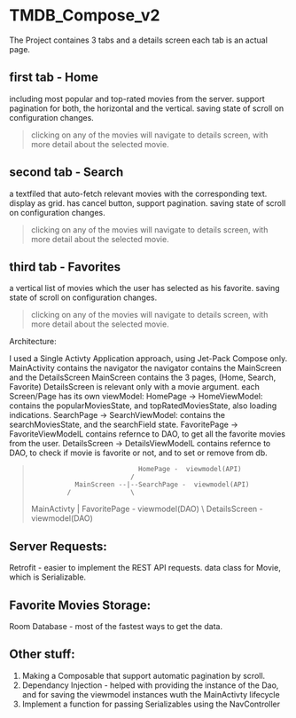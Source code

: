 # TMDB_Compose_v2

The Project containes 3 tabs and a details screen
each tab is an actual page.

## first tab - Home
including most popular and top-rated movies from the server.
support pagination for both, the horizontal and the vertical.
saving state of scroll on configuration changes.
> clicking on any of the movies will navigate to details screen, with more detail about the selected movie.

## second tab - Search
a textfiled that auto-fetch relevant movies with the corresponding text. display as grid.
has cancel button, support pagination.
saving state of scroll on configuration changes.
> clicking on any of the movies will navigate to details screen, with more detail about the selected movie.

## third tab - Favorites
a vertical list of movies which the user has selected as his favorite.
saving state of scroll on configuration changes.
> clicking on any of the movies will navigate to details screen, with more detail about the selected movie.

Architecture:

I used a Single Activty Application approach, using Jet-Pack Compose only.
MainActivity contains the navigator
the navigator contains the MainScreen and the DetailsScreen
MainScreen contains the 3 pages, (Home, Search, Favorite)
DetailsScreen is relevant only with a movie argument.
each Screen/Page has its own viewModel:
HomePage -> HomeViewModel: contains the popularMoviesState, and topRatedMoviesState, also loading indications.
SearchPage -> SearchViewModel: contains the searchMoviesState, and the searchField state.
FavoritePage -> FavoriteViewModelL contains refernce to DAO, to get all the favorite movies from the user.
DetailsScreen -> DetailsViewModelL contains refernce to DAO, to check if movie is favorite or not, and to set or remove from db.

 >                                HomePage -  viewmodel(API)
 >                              /  
 >                MainScreen --|--SearchPage -  viewmodel(API)
 >              /               \ 
 > MainActivty |                  FavoritePage -  viewmodel(DAO)
 >              \ 
 >                DetailsScreen -  viewmodel(DAO)
         

## Server Requests: 
Retrofit - easier to implement the REST API requests.
data class for Movie, which is Serializable.

## Favorite Movies Storage:
Room Database - most of the fastest ways to get the data.

## Other stuff:
1. Making a Composable that support automatic pagination by scroll.
2. Dependancy Injection - helped with providing the instance of the Dao, and for saving the viewmodel instances wuth the MainActivty lifecycle
3. Implement a function for passing Serializables using the NavController




